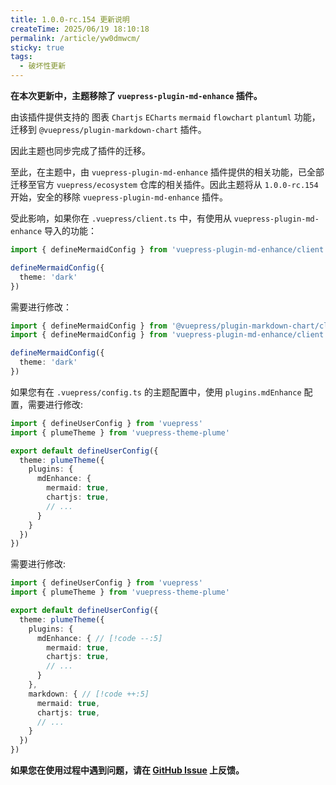 ```yaml
---
title: 1.0.0-rc.154 更新说明
createTime: 2025/06/19 18:10:18
permalink: /article/yw0dmwcm/
sticky: true
tags:
  - 破坏性更新
---
```


**在本次更新中，主题移除了 `vuepress-plugin-md-enhance` 插件。**

由该插件提供支持的 图表 `Chartjs` `ECharts` `mermaid` `flowchart` `plantuml` 功能，迁移到
`@vuepress/plugin-markdown-chart` 插件。

因此主题也同步完成了插件的迁移。

至此，在主题中，由 `vuepress-plugin-md-enhance` 插件提供的相关功能，已全部迁移至官方 `vuepress/ecosystem`
仓库的相关插件。因此主题将从 `1.0.0-rc.154` 开始，安全的移除 `vuepress-plugin-md-enhance` 插件。

受此影响，如果你在 `.vuepress/client.ts` 中，有使用从 `vuepress-plugin-md-enhance` 导入的功能：

```ts title=".vuepress/client.ts"
import { defineMermaidConfig } from 'vuepress-plugin-md-enhance/client'

defineMermaidConfig({
  theme: 'dark'
})
```

需要进行修改：

```ts title=".vuepress/client.ts"
import { defineMermaidConfig } from '@vuepress/plugin-markdown-chart/client' // [!code ++]
import { defineMermaidConfig } from 'vuepress-plugin-md-enhance/client' // [!code --]

defineMermaidConfig({
  theme: 'dark'
})
```

如果您有在 `.vuepress/config.ts` 的主题配置中，使用 `plugins.mdEnhance` 配置，需要进行修改:

```ts title=".vuepress/config.ts"
import { defineUserConfig } from 'vuepress'
import { plumeTheme } from 'vuepress-theme-plume'

export default defineUserConfig({
  theme: plumeTheme({
    plugins: {
      mdEnhance: {
        mermaid: true,
        chartjs: true,
        // ...
      }
    }
  })
})
```

需要进行修改:

```ts title=".vuepress/config.ts"
import { defineUserConfig } from 'vuepress'
import { plumeTheme } from 'vuepress-theme-plume'

export default defineUserConfig({
  theme: plumeTheme({
    plugins: {
      mdEnhance: { // [!code --:5]
        mermaid: true,
        chartjs: true,
        // ...
      }
    },
    markdown: { // [!code ++:5]
      mermaid: true,
      chartjs: true,
      // ...
    }
  })
})
```

**如果您在使用过程中遇到问题，请在 [GitHub Issue](https://github.com/pengzhanbo/vuepress-theme-plume/issues) 上反馈。**
